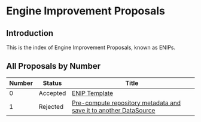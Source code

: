 # Engine Improvement Proposals

## Introduction

This is the index of Engine Improvement Proposals, known as ENIPs.

## All Proposals by Number

| Number | Status   | Title                                                                |
| ------ | -------- |----------------------------------------------------------------------|
| 0      | Accepted | [ENIP Template](enip-000.md)|
| 1      | Rejected | [Pre-compute repository metadata and save it to another DataSource](enip-001.md)|